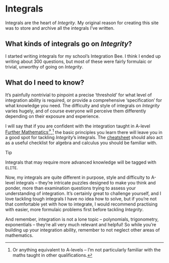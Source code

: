 # Integrals
<!-- #SQUARK live! dev!
| dest = docs/integrals
| index = docs
| date = 2025 June 21
| update = 2025 September 18
-->

Integrals are the heart of *Integrity*. My original reason for creating this site was to store and archive all the integrals I’ve written.


## What kinds of integrals go on *Integrity*?

I started writing integrals for my school’s Integration Bee. I think I ended up writing about 300 questions, but most of these were fairly formulaic or trivial, unworthy of going on *Integrity*.


## What do I need to know?

It’s painfully nontrivial to pinpoint a precise ‘threshold’ for what level of integration ability is required, or provide a comprehensive ‘specification’ for what knowledge you need. The difficulty and style of integrals on *Integrity* varies hugely, and of course everyone will perceive them differently depending on their exposure and experience.

I will say that if you are confident with the integration taught in A-level [Further Mathematics<sup>↗</sup>](https://en.m.wikipedia.org/wiki/Further_Mathematics),[^a-level] the basic principles you learn there will leave you in a good spot for tackling *Integrity*’s integrals. The [cheatsheet](../guides/integrals/collections/everything-anything.md) should also act as a useful checklist for algebra and calculus you should be familiar with.

[^a-level]: Or anything equivalent to A-levels – I’m not particularly familiar with the maths taught in other qualifications.

> [!Tip]
> Integrals that may require more advanced knowledge will be tagged with `ELITE`.

Now, my integrals are quite different in purpose, style and difficulty to A-level integrals – they’re intricate puzzles designed to make you think and ponder, more than examination questions trying to assess your understanding of integration. It’s certainly great to challenge yourself, and I love tackling tough integrals I have no idea how to solve, but if you’re not that comfortable yet with how to integrate, I would recommend practising with easier, more formulaic problems first before tackling *Integrity*.

And remember, integration is not a lone topic – polynomials, trigonometry, exponentials – they’re all very much relevant and helpful! So while you’re building up your integration ability, remember to not neglect other areas of mathematics.


<!--
No particular reason for writing this, but I just want to say – writing this page has been an absolute nightmare, for some reason. It’s so hard to figure out how to phrase things, structure the narrative, organise the sections, etc. It’s such a mess. I’ll figure it out eventually.
-->
